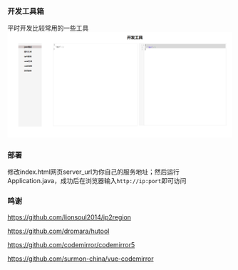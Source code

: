 ### 开发工具箱
平时开发比较常用的一些工具
![NiceTool](NiceTool.png)
### 部署
修改index.html网页server_url为你自己的服务地址；然后运行Application.java，成功后在浏览器输入`http://ip:port`即可访问
### 鸣谢
https://github.com/lionsoul2014/ip2region

https://github.com/dromara/hutool

https://github.com/codemirror/codemirror5

https://github.com/surmon-china/vue-codemirror

